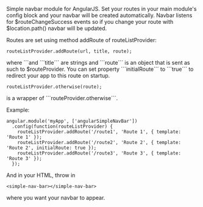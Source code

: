 ﻿Simple navbar module for AngularJS. Set your routes in your main module's config block and your navbar will be
created automatically. Navbar listens for $routeChangeSuccess events so if you change your route with $location.path()
navbar will be updated.

Routes are set using method addRoute of routeListProvider:

    routeListProvider.addRoute(url, title, route);
    
where ´´´and ´´´title´´´ are strings and ´´´route´´´ is an object that is sent as such to $routeProvider. 
You can set property ´´´initialRoute´´´ to ´´´true´´´ to redirect your app to this route on startup. 

    routeListProvider.otherwise(route);
    
is a wrapper of ´´´routeProvider.otherwise´´´.
    
Example:

    angular.module('myApp', ['angularSimpleNavBar'])
      .config(function(routeListProvider) {
        routeListProvider.addRoute('/route1', 'Route 1', { template: 'Route 1' });
        routeListProvider.addRoute('/route2', 'Route 2', { template: 'Route 2', initialRoute: true });
        routeListProvider.addRoute('/route3', 'Route 3', { template: 'Route 3' });
      });

And in your HTML, throw in

    <simple-nav-bar></simple-nav-bar>

where you want your navbar to appear.
